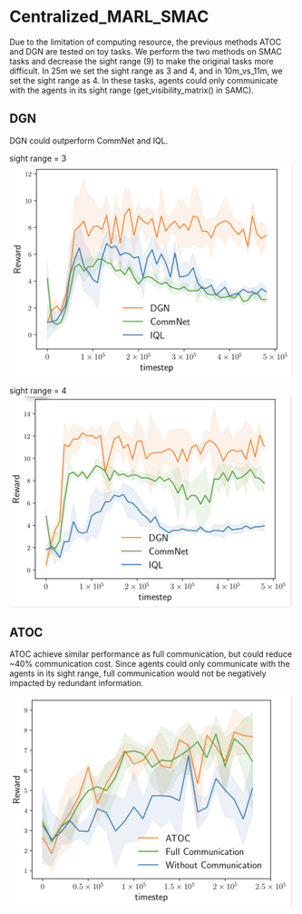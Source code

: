 # Centralized_MARL_SMAC

Due to the limitation of computing resource, the previous methods ATOC and DGN are tested on toy tasks. We perform the two methods on SMAC tasks and decrease the sight range (9) to make the original tasks more difficult. In 25m we set the sight range as 3 and 4, and in 10m_vs_11m, we set the  sight range as 4. In these tasks, agents could only communicate with the agents in its sight range (get_visibility_matrix() in SAMC).

## DGN

DGN could outperform CommNet and IQL.

sight range = 3
<img src="./fig/DGN-3.png" alt="sight range = 3" width="500">

sight range = 4
<img src="./fig/DGN-4.png" alt="sight range = 4" width="500">

## ATOC

ATOC achieve similar performance as full communication, but could reduce ~40% communication cost. Since agents could only communicate with the agents in its sight range, full communication would not be negatively impacted by redundant information.

<img src="./fig/ATOC-4.png" alt="sight range = 4" width="500">

